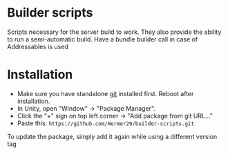 # Builder scripts

Scripts necessary for the server build to work. They also provide the ability to run a semi-automatic build. Have a bundle builder call in case of Addressables is used

# Installation

* Make sure you have standalone [git](https://git-scm.com/downloads) installed first. Reboot after installation.
* In Unity, open "Window" -> "Package Manager".
* Click the "+" sign on top left corner -> "Add package from git URL..."
* Paste this: `https://github.com/Hermer29/builder-scripts.git`

To update the package, simply add it again while using a different version tag
